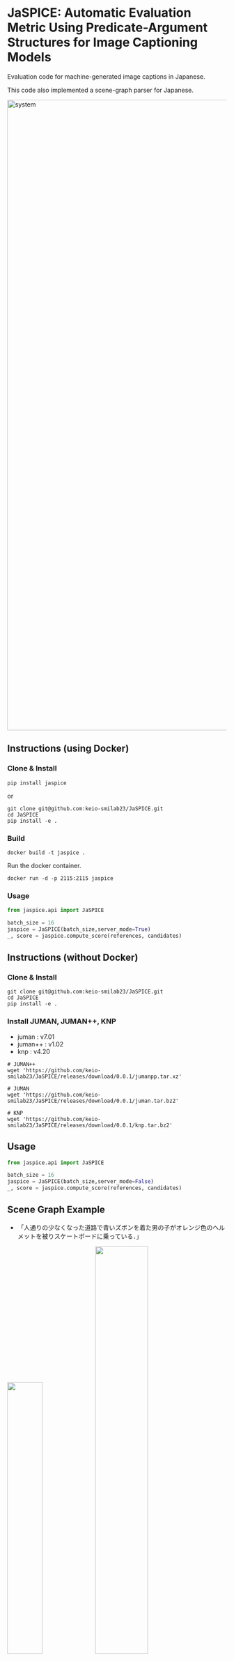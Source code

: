 # JaSPICE: Automatic Evaluation Metric Using Predicate-Argument Structures for Image Captioning Models

Evaluation code for machine-generated image captions in Japanese.

This code also implemented a scene-graph parser for Japanese.

<img width="1448" alt="system" src="https://user-images.githubusercontent.com/51681991/210318651-1d5f85b2-8fb9-459a-9cc4-10f1eb41d815.png">


## Instructions (using Docker)

### Clone & Install

```
pip install jaspice
```

or

```
git clone git@github.com:keio-smilab23/JaSPICE.git
cd JaSPICE
pip install -e .
```

### Build

```
docker build -t jaspice .
```

Run the docker container.

```
docker run -d -p 2115:2115 jaspice
```

### Usage

```python
from jaspice.api import JaSPICE

batch_size = 16
jaspice = JaSPICE(batch_size,server_mode=True)
_, score = jaspice.compute_score(references, candidates)
```


## Instructions (without Docker)

### Clone & Install

```
git clone git@github.com:keio-smilab23/JaSPICE.git
cd JaSPICE
pip install -e .
```

### Install JUMAN, JUMAN++, KNP

- juman : v7.01
- juman++ : v1.02
- knp : v4.20

```
# JUMAN++
wget 'https://github.com/keio-smilab23/JaSPICE/releases/download/0.0.1/jumanpp.tar.xz'

# JUMAN
wget 'https://github.com/keio-smilab23/JaSPICE/releases/download/0.0.1/juman.tar.bz2'

# KNP
wget 'https://github.com/keio-smilab23/JaSPICE/releases/download/0.0.1/knp.tar.bz2'
```

## Usage

```python
from jaspice.api import JaSPICE

batch_size = 16
jaspice = JaSPICE(batch_size,server_mode=False)
_, score = jaspice.compute_score(references, candidates)
```



## Scene Graph Example

- 「人通りの少なくなった道路で青いズボンを着た男の子がオレンジ色のヘルメットを被りスケートボードに乗っている．」

<img src="https://user-images.githubusercontent.com/51681991/222105941-e170a4e2-6acb-4a5c-931e-b5c9f2eb18be.png" width="40%"><img src="https://user-images.githubusercontent.com/51681991/222106064-ac1575e3-bbf4-4417-9d93-290948bc8943.png" width="49%">


## BibTex

```
@InProceedings{jaspice,
    title     = {JaSPICE: 日本語における述語項構造に基づく画像キャプション生成モデルの自動評価尺度},
    author = {和田唯我 and 兼田寛大 and 杉浦孔明},
    year      = {2023},
    booktitle = {言語処理学会第29回年次大会}
}
```

## Others

### Licenses

This work is licensed under the BSD-3-Clause-Clear license. To view a copy of this license, see [LICENSE](LICENSE).

- [JUMAN](https://github.com/keio-smilab23/JaSPICE/releases/download/0.0.1/JUMAN_COPYING.txt)
- [JUMANPP](https://github.com/keio-smilab23/JaSPICE/releases/download/0.0.1/JUMANPP_LICENSE.txt)
- [KNP](https://github.com/keio-smilab23/JaSPICE/releases/download/0.0.1/KNP_COPYING.txt)
